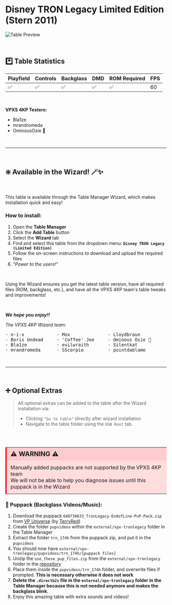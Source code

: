 # Disney TRON Legacy Limited Edition (Stern 2011)

![Table Preview](../../images/vpx-tronlegacy.png)

<br>

## *️⃣  Table Statistics

| Playfield | Controls | Backglass | DMD | ROM Required | FPS | 
|-----------|----------|-----------|-----|--------------|-----|
| :white_check_mark: | :white_check_mark: | :white_check_mark: | :white_check_mark: | :white_check_mark: | 60 |

<br>

**VPXS 4KP Testers:**
  - Bla1ze
  - mrandromeda
  - OminousOsie 🌸

<br>

---

<br>

## ❇️ Available in the Wizard! 🪄✨

<br>

This table is available through the Table Manager Wizard, which makes installation quick and easy!

### How to install:

1.  Open the **Table Manager**
2.  Click the **Add Table** button
3.  Select the **Wizard** tab
4.  Find and select this table from the dropdown menu: **`Disney TRON Legacy (Limited Edition)`**
5.  Follow the on-screen instructions to download and upload the required files
6. *"Power to the users!"*

<br>

Using the Wizard ensures you get the latest table version, have all required files (ROM, backglass, etc.), and have all the VPXS 4KP team's table tweaks and improvements!

<br>

__*We hope you enjoy!!*__

*The VPXS 4KP Wizard team:*
<pre>
- n-i-x            - Mox              - Lloydbraun
- Boris Undead     - 'Coffee' Joe     - Ominous Osie 🌸
- Bla1ze           - evilwraith       - Silentkat        
- mrandromeda      - SScorpio         - pointdablame
</pre>


<br>

---

<br>

## ➕ Optional Extras

> All optional extras can be added to the table after the Wizard installation via: 
> -  Clicking `"Go to table"` directly after wizard installation
> -  Navigate to the table folder using the `USB Root` tab.

<br>
<br>

<table>
  <tr>
    <td style="background-color: #FFDDDD; padding: 0; border-left: 4px solid #FF0000;">
      <div style="padding: 8px 12px; background-color: #FFCCCB; font-weight: bold;font-size: 20px;">
        <strong>⚠️ WARNING ⚠️</strong>
      </div>
      <div style="padding: 12px 12px 12px 12px;">
        Manually added puppacks are not supported by the VPXS 4KP team<br>We will not be able to help you diagnose issues until this puppack is in the Wizard
      </div>
    </td>
  </tr>
</table>

### 🎦 Puppack (Backglass Videos/Music):

1.  Download the puppack `648738633_TronLegacy-EndofLine-PuP-Pack.zip` from [VP Universe](https://vpuniverse.com/files/file/6814-tron-legacy-stern-end-of-line-pup-pack/) (by [TerryRed](https://vpuniverse.com/profile/10155-terryred/))
2.  Create the folder `pupvideos` within the `external/vpx-tronlegacy` folder in the Table Manager
3.  Extract the folder `trn_174h` from the puppack zip, and put it in the `pupvideos`
4.  You should now have `external/vpx-tronlegacy/pupvideos/trn_174h/{puppack files}`
5.  Unzip the `use_these_pup_files.zip` from the `external/vpx-tronlegacy` folder in the [repository](https://github.com/LegendsUnchained/vpx-standalone-alp4k/tree/main/external/vpx-tronlegacy)
6.  Place them inside the `pupvideos/trn_174h` folder, and overwrite files if prompted.  **This is necessary otherwise it does not work**
7. __Delete the `.directb2s` file in the `external/vpx-tronlegacy` folder in the Table Manager because this is not needed anymore and makes the backglass blink.__
8. Enjoy this amazing table with extra sounds and videos! 


<br>
<br>
<br>
<br>
<br>

